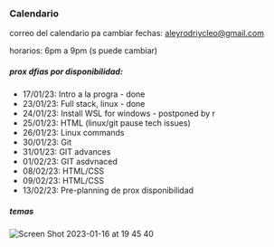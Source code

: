 ### Calendario

correo del calendario pa cambiar fechas: aleyrodriycleo@gmail.com

horarios: 6pm a 9pm (s puede cambiar)

##### prox dfias por disponibilidad:
- 17/01/23: Intro a la progra - done
- 23/01/23: Full stack, linux - done
- 24/01/23: Install WSL for windows - postponed by r
- 25/01/23: HTML (linux/git pause tech issues)
- 26/01/23: Linux commands
- 30/01/23: Git
- 31/01/23: GIT advances
- 01/02/23: GIT asdvnaced
- 08/02/23: HTML/CSS
- 09/02/23: HTML/CSS
- 13/02/23: Pre-planning de prox disponibilidad 



##### temas
![Screen Shot 2023-01-16 at 19 45 40](https://user-images.githubusercontent.com/74441510/212791964-efffae94-02a3-47d3-9e1d-5a1b138aecb5.png)
